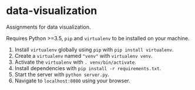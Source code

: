 # data-visualization
Assignments for data visualization.

Requires Python >=3.5, `pip` and `virtualenv` to be installed on your machine.
1. Install `virtualenv` globally using `pip` with `pip install virtualenv`.
2. Create a `virtualenv` named `"venv"` with `virtualenv venv`.
3. Activate the `virtualenv` with `. venv/bin/activate`.
4. Install dependencies with `pip install -r requirements.txt`.
5. Start the server with `python server.py`.
6. Navigate to `localhost:8080` using your browser.

